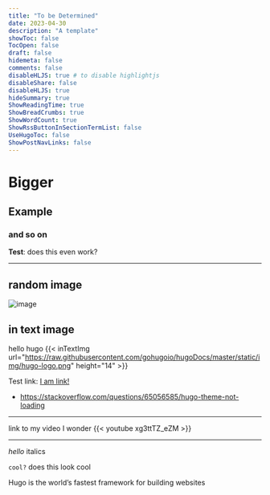 ```yaml
---
title: "To be Determined"
date: 2023-04-30
description: "A template"
showToc: false
TocOpen: false
draft: false
hidemeta: false
comments: false
disableHLJS: true # to disable highlightjs
disableShare: false
disableHLJS: true
hideSummary: true
ShowReadingTime: true
ShowBreadCrumbs: true
ShowWordCount: true
ShowRssButtonInSectionTermList: false
UseHugoToc: false
ShowPostNavLinks: false
---
```


# Bigger
## Example
### and so on

**Test**: does this even work?

---
## random image 
![image](https://www.detectiveconanworld.com/wiki/images/thumb/c/ce/Flag_of_Catalonia.svg/800px-Flag_of_Catalonia.svg.png)



## in text image 
hello hugo {{< inTextImg url="https://raw.githubusercontent.com/gohugoio/hugoDocs/master/static/img/hugo-logo.png" height="14" >}}

Test link: [I am link!](https://developer.mozilla.org/en-US/docs/Web/Security/Subresource_Integrity)

-   https://stackoverflow.com/questions/65056585/hugo-theme-not-loading
---
link to my video I wonder
{{< youtube xg3ttTZ_eZM >}}

---
*hello* italics

`cool?` does this look cool 

Hugo is the world’s fastest framework for building websites